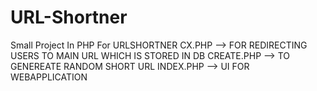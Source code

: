 # URL-Shortner
Small Project In PHP For URLSHORTNER CX.PHP --> FOR REDIRECTING USERS TO MAIN URL WHICH IS STORED IN DB CREATE.PHP --> TO GENEREATE RANDOM SHORT URL INDEX.PHP --> UI FOR WEBAPPLICATION

